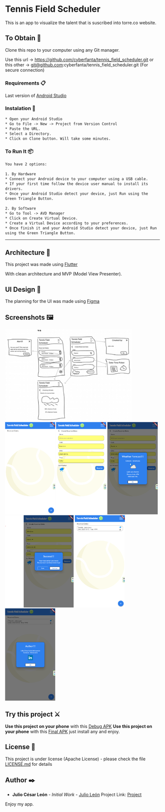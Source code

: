# Tennis Field Scheduler
This is an app to visualize the talent that is suscribed into torre.co website.

## To Obtain 🚀
Clone this repo to your computer using any Git manager.

Use this url -> https://github.com/cyberfanta/tennis_field_scheduler.git
or this other -> git@github.com:cyberfanta/tennis_field_scheduler.git (For secure connection)

### Requirements 📋
Last version of [Android Studio](https://developer.android.com/studio)

### Instalation 🔧
```
* Open your Android Studio
* Go to File -> New -> Project from Version Control
* Paste the URL.
* Select a Directory.
* Click on Clone button. Will take some minutes.
```

### To Run It 📦
```
You have 2 options:

1. By Hardware
* Connect your Android device to your computer using a USB cable.
* If your first time follow the device user manual to install its drivers.
* Once your Android Studio detect your device, just Run using the Green Triangle Button.

2. By Software
* Go to Tool -> AVD Manager
* Click on Create Virtual Device.
* Create a Virtual Device according to your preferences.
* Once finish it and your Android Studio detect your device, just Run using the Green Triangle Button.
```
---
## Architecture 🚀
This project was made using [Flutter](https://flutter.dev/)

With clean architecture and MVP (Model View Presenter).

## UI Design 🎨
The planning for the UI was made using [Figma](https://www.figma.com/downloads/)

## Screenshots 🖼
<img src="https://github.com/cyberfanta/tennis_field_scheduler/blob/master/assets/extras/tennis_calculator_0.png" alt="Design Proposed" height="300"/>
<img src="https://github.com/cyberfanta/tennis_field_scheduler/blob/master/assets/extras/tennis_calculator_1.png" alt="Screenshot 1" height="300"/>
<img src="https://github.com/cyberfanta/tennis_field_scheduler/blob/master/assets/extras/tennis_calculator_2.png" alt="Screenshot 2" height="300"/>
<img src="https://github.com/cyberfanta/tennis_field_scheduler/blob/master/assets/extras/tennis_calculator_3.png" alt="Screenshot 3" height="300"/>
<img src="https://github.com/cyberfanta/tennis_field_scheduler/blob/master/assets/extras/tennis_calculator_4.png" alt="Screenshot 4" height="300"/>
<img src="https://github.com/cyberfanta/tennis_field_scheduler/blob/master/assets/extras/tennis_calculator_5.png" alt="Screenshot 5" height="300"/>
<img src="https://github.com/cyberfanta/tennis_field_scheduler/blob/master/assets/extras/tennis_calculator_6.png" alt="Screenshot 6" height="300"/>

## Try this project ⚔
**Use this project on your phone** with this [Debug APK](https://github.com/cyberfanta/tennis_field_scheduler/blob/master/apk/app-debug.apk)
**Use this project on your phone** with this [Final APK](https://github.com/cyberfanta/tennis_field_scheduler/blob/master/apk/app-release.apk)
just install any and enjoy.

## License 📄
This project is under license (Apache License) - please check the file [LICENSE.md](https://github.com/cyberfanta/tennis_field_scheduler/blob/master/LICENSE.md) for details

## Author ✒️
* **Julio César León** - *Initial Work* - [Julio León](https://github.com/cyberfanta)
Project Link: [Project](https://github.com/cyberfanta/tennis_field_scheduler)

Enjoy my app.
